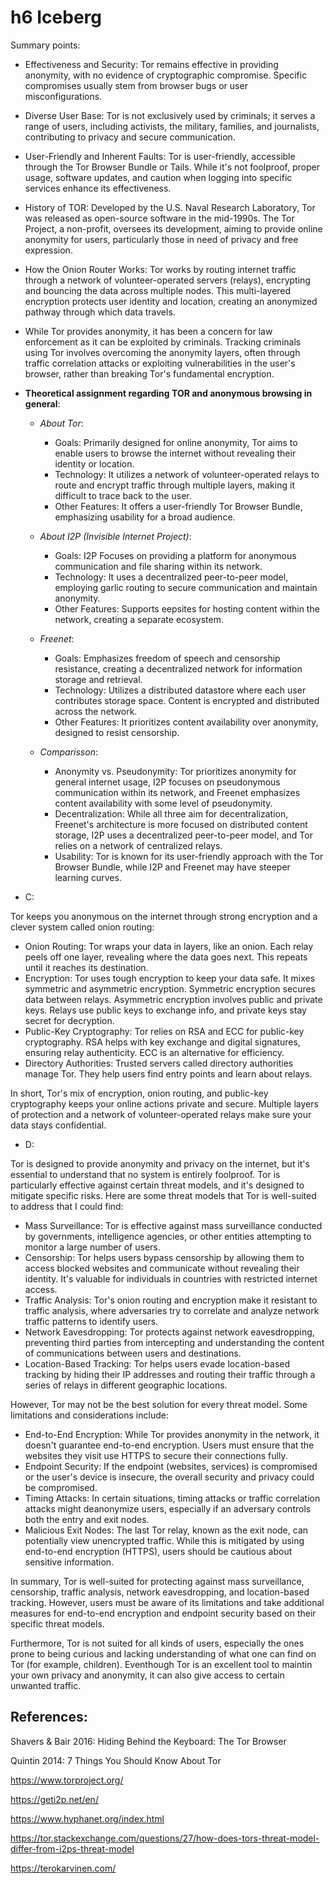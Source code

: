 # h6 Iceberg

Summary points:

* Effectiveness and Security: Tor remains effective in providing anonymity, with no evidence of cryptographic compromise. Specific compromises usually stem from browser bugs or user misconfigurations.

* Diverse User Base: Tor is not exclusively used by criminals; it serves a range of users, including activists, the military, families, and journalists, contributing to privacy and secure communication.

* User-Friendly and Inherent Faults: Tor is user-friendly, accessible through the Tor Browser Bundle or Tails. While it's not foolproof, proper usage, software updates, and caution when logging into specific services enhance its effectiveness.

* History of TOR: Developed by the U.S. Naval Research Laboratory, Tor was released as open-source software in the mid-1990s. The Tor Project, a non-profit, oversees its development, aiming to provide online anonymity for users, particularly those in need of privacy and free expression.

* How the Onion Router Works: Tor works by routing internet traffic through a network of volunteer-operated servers (relays), encrypting and bouncing the data across multiple nodes. This multi-layered encryption protects user identity and location, creating an anonymized pathway through which data travels.

* While Tor provides anonymity, it has been a concern for law enforcement as it can be exploited by criminals. Tracking criminals using Tor involves overcoming the anonymity layers, often through traffic correlation attacks or exploiting vulnerabilities in the user's browser, rather than breaking Tor's fundamental encryption.

* **Theoretical assignment regarding TOR and anonymous browsing in general**:

    * *About Tor*:
 
       * Goals: Primarily designed for online anonymity, Tor aims to enable users to browse the internet without revealing their identity or location.
       * Technology: It utilizes a network of volunteer-operated relays to route and encrypt traffic through multiple layers, making it difficult to trace back to the user.
       * Other Features: It offers a user-friendly Tor Browser Bundle, emphasizing usability for a broad audience.
 
    * *About I2P (Invisible Internet Project)*:
 
       * Goals: I2P Focuses on providing a platform for anonymous communication and file sharing within its network.
       * Technology: It uses a decentralized peer-to-peer model, employing garlic routing to secure communication and maintain anonymity.
       * Other Features: Supports eepsites for hosting content within the network, creating a separate ecosystem.
 
    * *Freenet*:
 
       * Goals: Emphasizes freedom of speech and censorship resistance, creating a decentralized network for information storage and retrieval.
       * Technology: Utilizes a distributed datastore where each user contributes storage space. Content is encrypted and distributed across the network.
       * Other Features: It prioritizes content availability over anonymity, designed to resist censorship.
 
    * *Comparisson*:
 
       * Anonymity vs. Pseudonymity: Tor prioritizes anonymity for general internet usage, I2P focuses on pseudonymous communication within its network, and Freenet emphasizes content availability with some level of pseudonymity.
       * Decentralization: While all three aim for decentralization, Freenet's architecture is more focused on distributed content storage, I2P uses a decentralized peer-to-peer model, and Tor relies on a network of centralized relays.
       * Usability: Tor is known for its user-friendly approach with the Tor Browser Bundle, while I2P and Freenet may have steeper learning curves.

* C:

Tor keeps you anonymous on the internet through strong encryption and a clever system called onion routing:

  * Onion Routing: Tor wraps your data in layers, like an onion. Each relay peels off one layer, revealing where the data goes next. This repeats until it reaches its destination.
  * Encryption: Tor uses tough encryption to keep your data safe. It mixes symmetric and asymmetric encryption. Symmetric encryption secures data between relays. Asymmetric encryption involves public and private keys. Relays use public keys to exchange info, and private keys stay secret for decryption.
  * Public-Key Cryptography: Tor relies on RSA and ECC for public-key cryptography. RSA helps with key exchange and digital signatures, ensuring relay authenticity. ECC is an alternative for efficiency.
  * Directory Authorities: Trusted servers called directory authorities manage Tor. They help users find entry points and learn about relays.

In short, Tor's mix of encryption, onion routing, and public-key cryptography keeps your online actions private and secure. Multiple layers of protection and a network of volunteer-operated relays make sure your data stays confidential.

* D:

Tor is designed to provide anonymity and privacy on the internet, but it's essential to understand that no system is entirely foolproof. Tor is particularly effective against certain threat models, and it's designed to mitigate specific risks. Here are some threat models that Tor is well-suited to address that I could find:

  * Mass Surveillance: Tor is effective against mass surveillance conducted by governments, intelligence agencies, or other entities attempting to monitor a large number of users.
  * Censorship: Tor helps users bypass censorship by allowing them to access blocked websites and communicate without revealing their identity. It's valuable for individuals in countries with restricted internet access.
  * Traffic Analysis: Tor's onion routing and encryption make it resistant to traffic analysis, where adversaries try to correlate and analyze network traffic patterns to identify users.
  * Network Eavesdropping: Tor protects against network eavesdropping, preventing third parties from intercepting and understanding the content of communications between users and destinations.
  * Location-Based Tracking: Tor helps users evade location-based tracking by hiding their IP addresses and routing their traffic through a series of relays in different geographic locations.

However, Tor may not be the best solution for every threat model. Some limitations and considerations include:

  * End-to-End Encryption: While Tor provides anonymity in the network, it doesn't guarantee end-to-end encryption. Users must ensure that the websites they visit use HTTPS to secure their connections fully.
  * Endpoint Security: If the endpoint (websites, services) is compromised or the user's device is insecure, the overall security and privacy could be compromised.
  * Timing Attacks: In certain situations, timing attacks or traffic correlation attacks might deanonymize users, especially if an adversary controls both the entry and exit nodes.
  * Malicious Exit Nodes: The last Tor relay, known as the exit node, can potentially view unencrypted traffic. While this is mitigated by using end-to-end encryption (HTTPS), users should be cautious about sensitive information.

In summary, Tor is well-suited for protecting against mass surveillance, censorship, traffic analysis, network eavesdropping, and location-based tracking. However, users must be aware of its limitations and take additional measures for end-to-end encryption and endpoint security based on their specific threat models.

Furthermore, Tor is not suited for all kinds of users, especially the ones prone to being curious and lacking understanding of what one can find on Tor (for example, children). Eventhough Tor is an excellent tool to maintin your own privacy and anonymity, it can also give access to certain unwanted traffic.

## References:

Shavers & Bair 2016: Hiding Behind the Keyboard: The Tor Browser

Quintin 2014: 7 Things You Should Know About Tor

https://www.torproject.org/

https://geti2p.net/en/

https://www.hyphanet.org/index.html

https://tor.stackexchange.com/questions/27/how-does-tors-threat-model-differ-from-i2ps-threat-model

https://terokarvinen.com/
